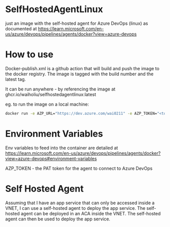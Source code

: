 # SelfHostedAgentLinux

just an image with the self-hosted agent for Azure DevOps (linux) as documented at https://learn.microsoft.com/en-us/azure/devops/pipelines/agents/docker?view=azure-devops



# How to use

Docker-publish.xml is a github action that will build and push the image to the docker registry. The image is tagged with the build number and the latest tag.

It can be run anywhere - by referencing the image at ghcr.io/waiholiu/selfhostedagentlinux:latest

eg. to run the image on a local machine:

```bash
docker run -e AZP_URL="https://dev.azure.com/wai0211" -e AZP_TOKEN="<token>" -e AZP_POOL="TestSelfHosted" -e AZP_AGENT_NAME="Docker Agent - Linux" --name "ghcr-agent-linux" ghcr.io/waiholiu/selfhostedagentlinux:latest

```

# Environment Variables
Env variables to feed into the container are detailed at https://learn.microsoft.com/en-us/azure/devops/pipelines/agents/docker?view=azure-devops#environment-variables

AZP_TOKEN - the PAT token for the agent to connect to Azure DevOps





# Self Hosted Agent

Assuming that I have an app service that can only be accessed inside a VNET, I can use a self-hosted agent to deploy the app service. The self-hosted agent can be deployed in an ACA inside the VNET. The self-hosted agent can then be used to deploy the app service.